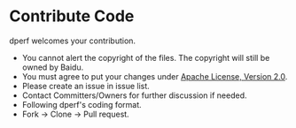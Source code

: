 # Contribute Code

dperf welcomes your contribution.
- You cannot alert the copyright of the files. The copyright will still be owned by Baidu.
- You must agree to put your changes under [Apache License, Version 2.0](https://www.apache.org/licenses/LICENSE-2.0).
- Please create an issue in issue list.
- Contact Committers/Owners for further discussion if needed.
- Following dperf's coding format.
- Fork -> Clone -> Pull request.
